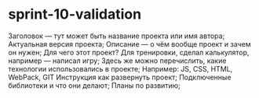 # sprint-10-validation

Заголовок — тут может быть название проекта или имя автора;
Актуальная версия проекта;
Описание — о чём вообще проект и зачем он нужен;
Для чего этот проект? Для тренировки, сделал калькулятор, например — написал игру;
Здесь же можно перечислить, какие технологии использовались в проекте;
Например: JS, CSS, HTML, WebPack, GIT
Инструкция как развернуть проект;
Подключенные библиотеки и что они делают;
Планы по развитию;